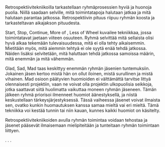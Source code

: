 Retrospektiivitekniikoilla tarkastellaan ryhmäprosessien hyviä ja huonoja puolia. Niillä saadaan selville, mitä toimintatapoja halutaan jatkaa ja mitä halutaan parantaa jatkossa. Retrospektiivin pituus riipuu ryhmän koosta ja tarkasteltavan aikajakson pituudesta.

Start, Stop, Continue, More of , Less of Wheel kuvailee tekniikkaa, jossa toimintatavat jaetaan viiteen osuuteen. Ryhmä selvittää mitä sellaista olisi hyvä alkaa tekemään tulevaisuudessa, mitä ei olla tehty aikaisemmin. Mietitään myös, mitä aiemmin tehtyä ei ole syytä enää tehdä jatkossa. Näiden lisäksi selvitetään, mitä haluttaan tehdä jatkossa samoissa määrin, mitä enemmän ja mitä vähemmän. 

Glad, Sad, Mad taas keskittyy enemmän ryhmän jäsenien tuntemuksiin. Jokainen jäsen kertoo mistä hän on ollut iloinen, mistä surullinen ja mistä vihainen. Mad osioon päätyvien huomioiden ei välttämättä tarvitse littyä olennaisesti projektiin, vaan ne voivat olla projektin ulkopuolisia seikkoja, jotka saattavat siitä huolimatta vaikuttaa moneen ryhmän jäseneen. Tämän jälkeen ryhmä priorisoi ilmenneet huomiot äänestyksellä, ja niistä keskustellaan tärkeysjärjestyksessä. Tässä vaiheessa jäsenet voivat ilmaista sen, ovatko kunkin huomautuksen kanssa samaa mieltä vai eri mieltä. Tämä tekniikka voi kestää tunnin tai niin kauan, kunnes kaikki huomiot on käsitelty. 

Retrospektiivitekniikoiden avulla ryhmän toimintaa voidaan tehostaa ja jäsenet pääsevät ilmaisemaan mielipiteitään ja tunteitaan ryhmän toimintaan liittyen.

.
.
.